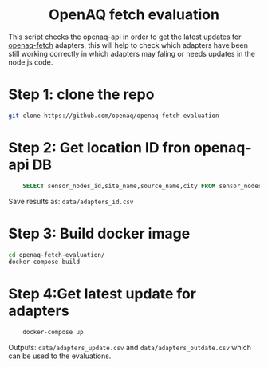 <h1 align="center">OpenAQ fetch evaluation</h1>

This script checks the openaq-api in order to get the latest updates for [openaq-fetch](https://github.com/openaq/openaq-fetch) adapters, this will help to check which adapters have been still working correctly in which adapters may faling or needs updates in the node.js code.


# Step 1:  clone the repo

```sh
git clone https://github.com/openaq/openaq-fetch-evaluation

```

# Step 2: Get location ID fron openaq-api DB

```sql
    SELECT sensor_nodes_id,site_name,source_name,city FROM sensor_nodes WHERE ismobile=False and source_name !='PurpleAir';
```

Save results as: `data/adapters_id.csv`

# Step 3: Build docker image

```sh
cd openaq-fetch-evaluation/
docker-compose build
```


# Step 4:Get latest update for adapters


```sh
    docker-compose up
```

Outputs: `data/adapters_update.csv` and `data/adapters_outdate.csv` which can be used to the evaluations.
